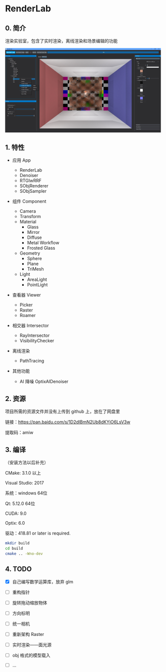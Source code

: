 # RenderLab

## 0. 简介

渲染实验室，包含了实时渲染，离线渲染和场景编辑的功能

![engine](https://raw.githubusercontent.com/Ubpa/ImgBed/master/RenderLab/000.jpg)

## 1. 特性

- 应用 App
  - RenderLab
  - Denoiser
  - RTGIwRRF
  - SObjRenderer
  - SObjSampler

- 组件 Component
  - Camera
  - Transform
  - Material
    - Glass
    - Mirror
    - Diffuse
    - Metal Workflow
    - Frosted Glass
  - Geometry
    - Sphere
    - Plane
    - TriMesh
  - Light
    - AreaLight
    - PointLight
- 查看器 Viewer
  - Picker
  - Raster
  - Roamer
- 相交器 Intersector
  - RayIntersector
  - VisibilityChecker
- 离线渲染
  - PathTracing
- 其他功能
  - AI 降噪 OptixAIDenoiser

## 2. 资源

项目所需的资源文件并没有上传到 github 上，放在了网盘里

链接：https://pan.baidu.com/s/1D2dIBmN2Ub8dKYjO6LsV3w 

提取码：amiw 

## 3. 编译

（安装方法以后补充）

CMake: 3.1.0 以上

Visual Studio: 2017

系统：windows 64位

Qt: 5.12.0 64位

CUDA: 9.0

Optix: 6.0

驱动：418.81 or later is required.

```bash
mkdir build
cd build
cmake .. -Wno-dev
```

## 4. TODO

- [x] 自己编写数学运算库，放弃 glm
- [ ] 重构指针
- [ ] 旋转拖动缩放物体
- [ ] 方向标明
- [ ] 统一相机
- [ ] 重新架构 Raster
- [ ] 实时渲染——面光源
- [ ] obj 格式的模型载入
- [ ] ...

